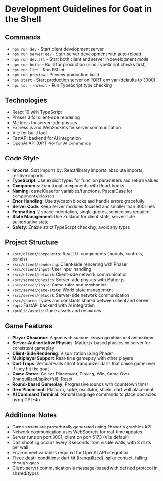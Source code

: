 # Development Guidelines for Goat in the Shell

## Commands
- `npm run dev` - Start client development server
- `npm run server:dev` - Start server development with auto-reload
- `npm run dev:all` - Start both client and server in development mode
- `npm run build` - Build for production (runs TypeScript checks first)
- `npm run lint` - Run ESLint
- `npm run preview` - Preview production build
- `npm start` - Start production server on PORT env var (defaults to 3000)
- `npx tsc --noEmit` - Run TypeScript type checking

## Technologies
- React 19 with TypeScript
- Phaser 3 for client-side rendering
- Matter.js for server-side physics
- Express.js and WebSockets for server communication
- Vite for build tool
- FastAPI backend for AI integration
- OpenAI API (GPT-4o) for AI commands

## Code Style
- **Imports**: Sort imports by: React/library imports, absolute imports, relative imports
- **TypeScript**: Use explicit types for function parameters and return values
- **Components**: Functional components with React hooks
- **Naming**: camelCase for variables/functions, PascalCase for components/classes
- **Error Handling**: Use try/catch blocks and handle errors gracefully
- **Server Code**: Keep server modules focused and smaller than 300 lines
- **Formatting**: 2 space indentation, single quotes, semicolons required
- **State Management**: Use Zustand for client state, server-side authoritative state
- **Safety**: Enable strict TypeScript checking, avoid any types

## Project Structure
- `/src/client/components`: React UI components (modals, controls, panels)
- `/src/client/rendering`: Client-side rendering with Phaser
- `/src/client/input`: User input handling
- `/src/client/network`: Client-side network communication
- `/src/server/physics`: Server-side physics with Matter.js
- `/src/server/logic`: Game rules and mechanics
- `/src/server/game-state`: World state management
- `/src/server/network`: Server-side network communication
- `/src/shared`: Types and constants shared between client and server
- `/api`: FastAPI backend with AI integration
- `/public/assets`: Game assets and resources

## Game Features
- **Player Character**: A goat with custom-drawn graphics and animations
- **Server-Authoritative Physics**: Matter.js-based physics on server for consistent gameplay
- **Client-Side Rendering**: Visualization using Phaser
- **Multiplayer Support**: Real-time gameplay with other players
- **Dart Traps**: Vertical walls shoot tranquilizer darts that cause game over if they hit the goat
- **Game States**: Select, Placement, Playing, Win, Game Over (tranquilized/spike/fall), Reset
- **Round-based Gameplay**: Progressive rounds with countdown timer
- **Item Placement**: Platform, spike, oscillator, shield, dart wall placement
- **AI Command Terminal**: Natural language commands to place obstacles using GPT-4o

## Additional Notes
- Game assets are procedurally generated using Phaser's graphics API
- Network communication uses WebSockets for real-time updates
- Server runs on port 3001, client on port 5173 (Vite default)
- Dart shooting occurs every 3 seconds from visible walls, with 3 darts per wall
- Environment variables required for OpenAI API integration
- Three death conditions: dart hit (tranquilized), spike contact, falling through gaps
- Client-server communication is message-based with defined protocol in shared/types